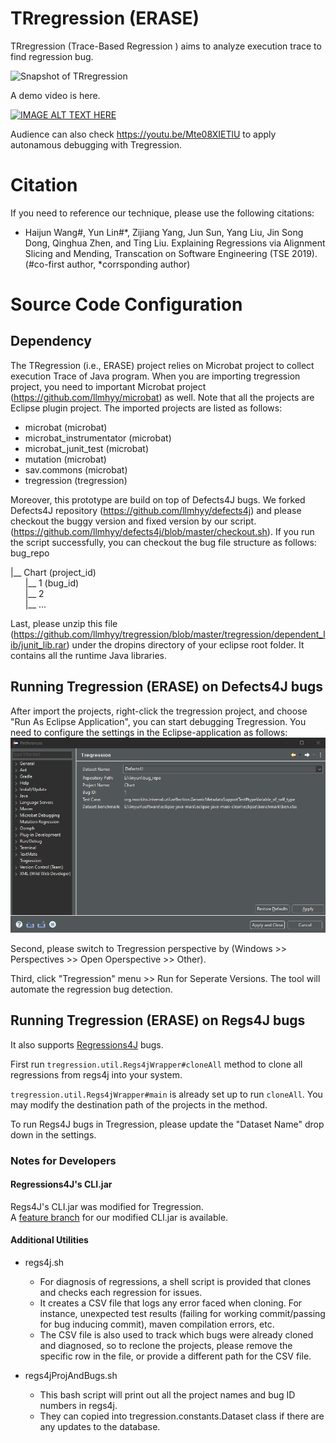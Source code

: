# TRregression (ERASE)
TRregression (Trace-Based Regression ) aims to analyze execution trace to find regression bug.

![Snapshot of TRregression](/tregression/icons/screenshot.png?raw=true "Snapshot of TRregression")

A demo video is here.

[![IMAGE ALT TEXT HERE](https://img.youtube.com/vi/Uu8z3ONwRqs/0.jpg)](https://www.youtube.com/watch?v=Uu8z3ONwRqs)

Audience can also check https://youtu.be/Mte08XIETlU to apply autonamous debugging with Tregression.

# Citation
If you need to reference our technique, please use the following citations:

- Haijun Wang#, Yun Lin#*, Zijiang Yang, Jun Sun, Yang Liu, Jin Song Dong, Qinghua Zhen, and Ting Liu. Explaining Regressions via Alignment Slicing and Mending, Transcation on Software Engineering (TSE 2019). (#co-first author, *corrsponding author)

# Source Code Configuration
## Dependency
The TRegression (i.e., ERASE) project relies on Microbat project to collect execution Trace of Java program. When you are importing tregression project, you need to important Microbat project (https://github.com/llmhyy/microbat) as well. Note that all the projects are Eclipse plugin project. The imported projects are listed as follows:
- microbat (microbat)
- microbat_instrumentator (microbat)
- microbat_junit_test (microbat)
- mutation (microbat)
- sav.commons (microbat)
- tregression (tregression)

Moreover, this prototype are build on top of Defects4J bugs. We forked Defects4J repository (https://github.com/llmhyy/defects4j) and please checkout the buggy version and fixed version by our script. (https://github.com/llmhyy/defects4j/blob/master/checkout.sh). If you run the script successfully, you can checkout the bug file structure as follows:
bug_repo

|__ Chart (project_id)<br />
&nbsp;&nbsp;&nbsp;&nbsp;&nbsp;&nbsp;|__ 1 (bug_id)<br />
&nbsp;&nbsp;&nbsp;&nbsp;&nbsp;&nbsp;|__ 2   <br /> 
&nbsp;&nbsp;&nbsp;&nbsp;&nbsp;&nbsp;|__ ...<br />

Last, please unzip this file (https://github.com/llmhyy/tregression/blob/master/tregression/dependent_lib/junit_lib.rar) under the dropins directory of your eclipse root folder. It contains all the runtime Java libraries.

## Running Tregression (ERASE) on Defects4J bugs
After import the projects, right-click the tregression project, and choose "Run As Eclipse Application", you can start debugging Tregression. You need to configure the settings in the Eclipse-application as follows:
![Snapshot of TRregression](/tregression/icons/preference_configuration.png?raw=true "Snapshot of TRregression Settings")

Second, please switch to Tregression perspective by (Windows >> Perspectives >> Open Operspective >> Other). 

Third, click "Tregression" menu >> Run for Seperate Versions. The tool will automate the regression bug detection.

## Running Tregression (ERASE) on Regs4J bugs
It also supports [Regressions4J](https://github.com/SongXueZhi/regs4j) bugs.

First run `tregression.util.Regs4jWrapper#cloneAll` method to clone all regressions from regs4j into your system. 

`tregression.util.Regs4jWrapper#main` is already set up to run `cloneAll`. You may modify the destination path of the projects in the method.

To run Regs4J bugs in Tregression, please update the "Dataset Name" drop down in the settings.

### Notes for Developers
#### Regressions4J's CLI.jar
Regs4J's CLI.jar was modified for Tregression.<br/>
A [feature branch](https://github.com/SongXueZhi/regs4j/tree/feature/tregression-integration) for our modified CLI.jar is available.<br/>

#### Additional Utilities
- regs4j.sh
	- For diagnosis of regressions, a shell script is provided that clones and checks each regression for issues.
	- It creates a CSV file that logs any error faced when cloning. For instance, unexpected test results (failing for working commit/passing for bug inducing commit), maven compilation errors, etc. 
	- The CSV file is also used to track which bugs were already cloned and diagnosed, so to reclone the projects, please remove the specific row in the file, or provide a different path for the CSV file.

- regs4jProjAndBugs.sh
	- This bash script will print out all the project names and bug ID numbers in regs4j. 
	- They can copied into tregression.constants.Dataset class if there are any updates to the database.

